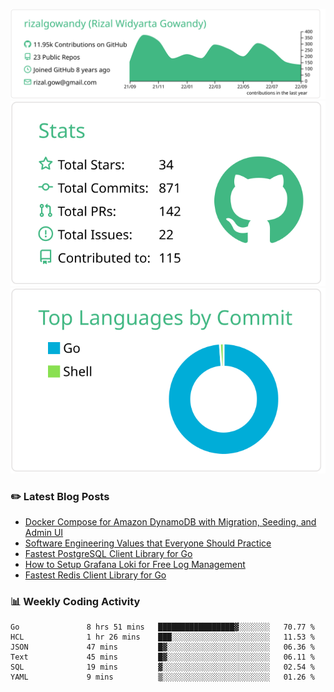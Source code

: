 ![profile-details](profile-summary-card-output/vue/0-profile-details.svg)
![stats](profile-summary-card-output/vue/3-stats.svg)
![most-commit-language](profile-summary-card-output/vue/2-most-commit-language.svg)

### :pencil2: Latest Blog Posts
<!-- BLOG-POST-LIST:START -->
- [Docker Compose for Amazon DynamoDB with Migration, Seeding, and Admin UI](https://medium.com/geekculture/docker-compose-for-amazon-dynamodb-with-migration-seeding-and-admin-ui-db11a348cc6a?source=rss-5763b0f1aba6------2)
- [Software Engineering Values that Everyone Should Practice](https://levelup.gitconnected.com/software-engineering-values-that-everyone-should-practice-c980d00cd103?source=rss-5763b0f1aba6------2)
- [Fastest PostgreSQL Client Library for Go](https://levelup.gitconnected.com/fastest-postgresql-client-library-for-go-579fa97909fb?source=rss-5763b0f1aba6------2)
- [How to Setup Grafana Loki for Free Log Management](https://levelup.gitconnected.com/how-to-setup-grafana-loki-for-free-log-management-ceb60558503c?source=rss-5763b0f1aba6------2)
- [Fastest Redis Client Library for Go](https://levelup.gitconnected.com/fastest-redis-client-library-for-go-7993f618f5ab?source=rss-5763b0f1aba6------2)
<!-- BLOG-POST-LIST:END -->

### 📊 Weekly Coding Activity
<!--START_SECTION:waka-->

```text
Go               8 hrs 51 mins   █████████████████▓░░░░░░░   70.77 %
HCL              1 hr 26 mins    ███░░░░░░░░░░░░░░░░░░░░░░   11.53 %
JSON             47 mins         █▓░░░░░░░░░░░░░░░░░░░░░░░   06.36 %
Text             45 mins         █▓░░░░░░░░░░░░░░░░░░░░░░░   06.11 %
SQL              19 mins         ▓░░░░░░░░░░░░░░░░░░░░░░░░   02.54 %
YAML             9 mins          ▒░░░░░░░░░░░░░░░░░░░░░░░░   01.26 %
```

<!--END_SECTION:waka-->
